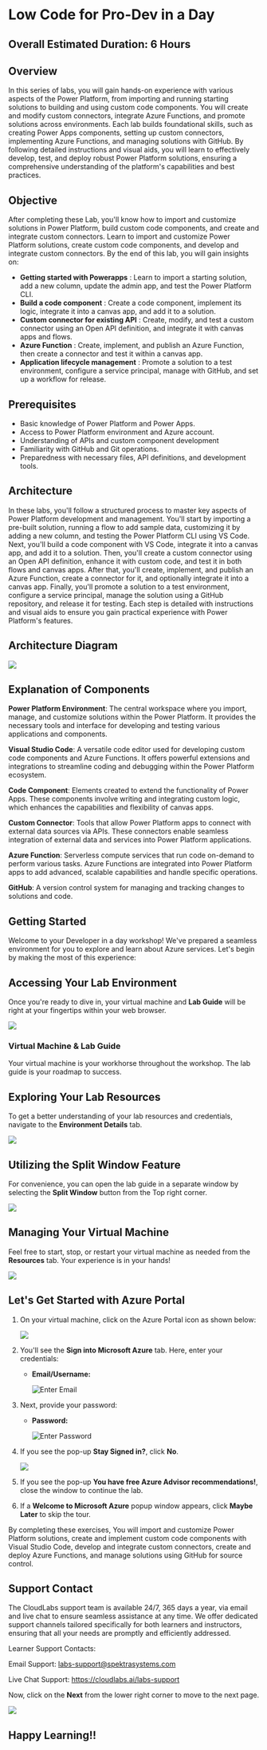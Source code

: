 # Low Code for Pro-Dev in a Day

## Overall Estimated Duration: 6 Hours

## Overview

In this series of labs, you will gain hands-on experience with various aspects of the Power Platform, from importing and running starting solutions to building and using custom code components. You will create and modify custom connectors, integrate Azure Functions, and promote solutions across environments. Each lab builds foundational skills, such as creating Power Apps components, setting up custom connectors, implementing Azure Functions, and managing solutions with GitHub. By following detailed instructions and visual aids, you will learn to effectively develop, test, and deploy robust Power Platform solutions, ensuring a comprehensive understanding of the platform's capabilities and best practices.

## Objective


After completing these Lab, you'll know how to import and customize solutions in Power Platform, build custom code components, and  create and integrate custom connectors.
Learn to import and customize Power Platform solutions, create custom code components, and develop and integrate custom connectors. By the end of this lab, you will gain insights on:

 - **Getting started with Powerapps** : Learn to import a starting solution, add a new column, update the admin app, and test the Power Platform CLI.
 - **Build a code component** : Create a code component, implement its logic, integrate it into a canvas app, and add it to a solution.
 - **Custom connector for existing API** : Create, modify, and test a custom connector using an Open API definition, and integrate it with canvas apps and flows.
 - **Azure Function** : Create, implement, and publish an Azure Function, then create a connector and test it within a canvas app.
 - **Application lifecycle management** : Promote a solution to a test environment, configure a service principal, manage with GitHub, and set up a workflow for release.

 ## Prerequisites
 - Basic knowledge of Power Platform and Power Apps.
 - Access to Power Platform environment and Azure account.
 - Understanding of APIs and custom component development
 - Familiarity with GitHub and Git operations.
 - Preparedness with necessary files, API definitions, and development tools.

 ## Architecture

 In these labs, you'll follow a structured process to master key aspects of Power Platform development and management. You'll start by importing a pre-built solution, running a flow to add sample data, customizing it by adding a new column, and testing the Power Platform CLI using VS Code. Next, you'll build a code component with VS Code, integrate it into a canvas app, and add it to a solution. Then, you'll create a custom connector using an Open API definition, enhance it with custom code, and test it in both flows and canvas apps. After that, you'll create, implement, and publish an Azure Function, create a connector for it, and optionally integrate it into a canvas app. Finally, you'll promote a solution to a test environment, configure a service principal, manage the solution using a GitHub repository, and release it for testing. Each step is detailed with instructions and visual aids to ensure you gain practical experience with Power Platform's features.

 ## Architecture Diagram

 ![](./images/low_code_in_a_day_Architecture_diagram.JPG)

 ## Explanation of Components

 **Power Platform Environment**: The central workspace where you import, manage, and customize solutions within the Power Platform. It provides the necessary tools and interface for developing and testing 
 various applications and components.

 **Visual Studio Code**: A versatile code editor used for developing custom code components and Azure Functions. It offers powerful extensions and integrations to streamline coding and debugging within the 
 Power Platform ecosystem.
 
 **Code Component**: Elements created to extend the functionality of Power Apps. These components involve writing and integrating custom logic, which enhances the capabilities and flexibility of canvas apps.
 
 **Custom Connector**: Tools that allow Power Platform apps to connect with external data sources via APIs. These connectors enable seamless integration of external data and services into Power Platform 
 applications.
 
 **Azure Function**: Serverless compute services that run code on-demand to perform various tasks. Azure Functions are integrated into Power Platform apps to add advanced, scalable capabilities and handle 
 specific operations.
 
 **GitHub**: A version control system for managing and tracking changes to solutions and code.

 ##  Getting Started
 
Welcome to your Developer in a day workshop! We've prepared a seamless environment for you to explore and learn about Azure services. Let's begin by making the most of this experience:
 
## Accessing Your Lab Environment
 
Once you're ready to dive in, your virtual machine and **Lab Guide** will be right at your fingertips within your web browser.

   ![](./images/GS6.png)

### **Virtual Machine & Lab Guide**
 
Your virtual machine is your workhorse throughout the workshop. The lab guide is your roadmap to success.
 
## **Exploring Your Lab Resources**
 
To get a better understanding of your lab resources and credentials, navigate to the **Environment Details** tab.

   ![](./images/GS20.png)
 
## **Utilizing the Split Window Feature**
 
For convenience, you can open the lab guide in a separate window by selecting the **Split Window** button from the Top right corner.
 
   ![](./images/GS8.png)
 
## **Managing Your Virtual Machine**
 
Feel free to start, stop, or restart your virtual machine as needed from the **Resources** tab. Your experience is in your hands!
 
  ![](./images/GS5.png)
 
## **Let's Get Started with Azure Portal**
 
1. On your virtual machine, click on the Azure Portal icon as shown below:
 
    ![](./images/GS1.png)
 
2. You'll see the **Sign into Microsoft Azure** tab. Here, enter your credentials:
 
   - **Email/Username:** <inject key="AzureAdUserEmail"></inject>
 
      ![](./images/GS2.png "Enter Email")
 
3. Next, provide your password:
 
   - **Password:** <inject key="AzureAdUserPassword"></inject>
 
      ![](./images/GS3.png "Enter Password")
 
4. If you see the pop-up **Stay Signed in?**, click **No**.

   ![](./images/GS9.png)

5. If you see the pop-up **You have free Azure Advisor recommendations!**, close the window to continue the lab.

6. If a **Welcome to Microsoft Azure** popup window appears, click **Maybe Later** to skip the tour.

  By completing these exercises, You will import and customize Power Platform solutions, create and implement custom code components with Visual Studio Code, develop and integrate custom connectors, create and deploy Azure Functions, and manage solutions using GitHub for source control.
   
## Support Contact

The CloudLabs support team is available 24/7, 365 days a year, via email and live chat to ensure seamless assistance at any time. We offer dedicated support channels tailored specifically for both learners and instructors, ensuring that all your needs are promptly and efficiently addressed.

Learner Support Contacts:

Email Support: labs-support@spektrasystems.com

Live Chat Support: https://cloudlabs.ai/labs-support

Now, click on the **Next** from the lower right corner to move to the next page.

   ![](./images/GS4.png)

## Happy Learning!!






 
